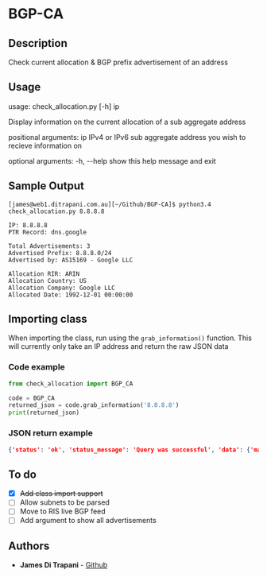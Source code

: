 
# BGP-CA
## Description
Check current allocation & BGP prefix advertisement of an address

## Usage
usage: check_allocation.py [-h] ip

Display information on the current allocation of a sub aggregate address

positional arguments:
  ip          IPv4 or IPv6 sub aggregate address you wish to recieve
              information on

optional arguments:
  -h, --help  show this help message and exit

## Sample Output
```
[james@web1.ditrapani.com.au][~/Github/BGP-CA]$ python3.4 check_allocation.py 8.8.8.8

IP: 8.8.8.8
PTR Record: dns.google

Total Advertisements: 3
Advertised Prefix: 8.8.8.0/24
Advertised by: AS15169 - Google LLC

Allocation RIR: ARIN
Allocation Country: US
Allocation Company: Google LLC
Allocated Date: 1992-12-01 00:00:00
```

## Importing class
When importing the class, run using the `grab_information()` function. This will currently only take an IP address and return the raw JSON data

### Code example
```python
from check_allocation import BGP_CA

code = BGP_CA
returned_json = code.grab_information('8.8.8.8')
print(returned_json)
```

### JSON return example
```json
{'status': 'ok', 'status_message': 'Query was successful', 'data': {'maxmind': {'city': None, 'country_code': 'US'}, 'iana_assignment': {'description': 'Administered by ARIN', 'date_assigned': None, 'assignment_status': 'legacy', 'whois_server': 'whois.arin.net'}, 'rir_allocation': {'country_code': 'US', 'ip': '8.0.0.0', 'allocation_status': 'allocated', 'date_allocated': '1992-12-01 00:00:00', 'prefix': '8.0.0.0/9', 'cidr': 9, 'rir_name': 'ARIN'}, 'ip': '8.8.8.8', 'prefixes': [{'asn': {'asn': 15169, 'description': 'Google LLC', 'country_code': 'US', 'name': 'GOOGLE'}, 'country_code': 'US', 'name': 'LVLT-GOGL-8-8-8', 'ip': '8.8.8.0', 'description': 'Google LLC', 'prefix': '8.8.8.0/24', 'cidr': 24}, {'asn': {'asn': 3356, 'description': 'Level 3 Parent, LLC', 'country_code': 'US', 'name': 'LEVEL3'}, 'country_code': 'US', 'name': 'LVLT-ORG-8-8', 'ip': '8.0.0.0', 'description': 'Level 3 Parent, LLC', 'prefix': '8.0.0.0/12', 'cidr': 12}, {'asn': {'asn': 3356, 'description': 'Level 3 Parent, LLC', 'country_code': 'US', 'name': 'LEVEL3'}, 'country_code': 'US', 'name': 'LVLT-ORG-8-8', 'ip': '8.0.0.0', 'description': 'Level 3 Parent, LLC', 'prefix': '8.0.0.0/9', 'cidr': 9}], 'ptr_record': 'dns.google'}, '@meta': {'api_version': 1, 'time_zone': 'UTC', 'execution_time': '117.72 ms'}}
```

## To do
- [x] ~~Add class import support~~
- [ ] Allow subnets to be parsed
- [ ] Move to RIS live BGP feed
- [ ] Add argument to show all advertisements

## Authors
* **James Di Trapani** - [Github](https://github.com/jamesditrapani)
